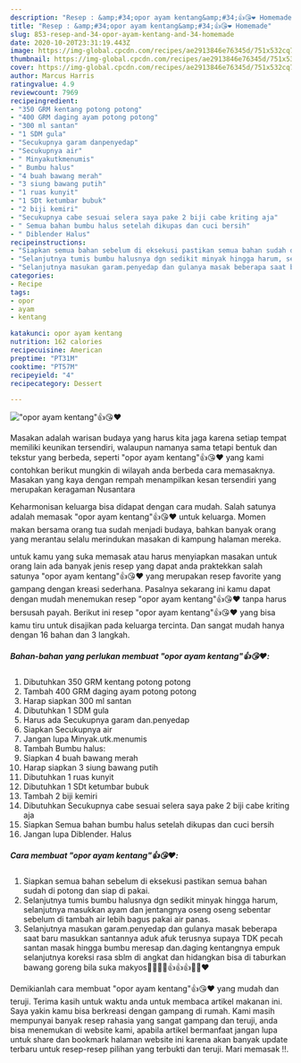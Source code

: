 ```yaml
---
description: "Resep : &amp;#34;opor ayam kentang&amp;#34;👍😘❤️ Homemade"
title: "Resep : &amp;#34;opor ayam kentang&amp;#34;👍😘❤️ Homemade"
slug: 853-resep-and-34-opor-ayam-kentang-and-34-homemade
date: 2020-10-20T23:31:19.443Z
image: https://img-global.cpcdn.com/recipes/ae2913846e76345d/751x532cq70/opor-ayam-kentang👍😘❤️-foto-resep-utama.jpg
thumbnail: https://img-global.cpcdn.com/recipes/ae2913846e76345d/751x532cq70/opor-ayam-kentang👍😘❤️-foto-resep-utama.jpg
cover: https://img-global.cpcdn.com/recipes/ae2913846e76345d/751x532cq70/opor-ayam-kentang👍😘❤️-foto-resep-utama.jpg
author: Marcus Harris
ratingvalue: 4.9
reviewcount: 7969
recipeingredient:
- "350 GRM kentang potong potong"
- "400 GRM daging ayam potong potong"
- "300 ml santan"
- "1 SDM gula"
- "Secukupnya garam danpenyedap"
- "Secukupnya air"
- " Minyakutkmenumis"
- " Bumbu halus"
- "4 buah bawang merah"
- "3 siung bawang putih"
- "1 ruas kunyit"
- "1 SDt ketumbar bubuk"
- "2 biji kemiri"
- "Secukupnya cabe sesuai selera saya pake 2 biji cabe kriting aja"
- " Semua bahan bumbu halus setelah dikupas dan cuci bersih"
- " Diblender Halus"
recipeinstructions:
- "Siapkan semua bahan sebelum di eksekusi pastikan semua bahan sudah di potong dan siap di pakai."
- "Selanjutnya tumis bumbu halusnya dgn sedikit minyak hingga harum, selanjutnya masukkan ayam dan jentangnya oseng oseng sebentar sebelum di tambah air lebih bagus pakai air panas."
- "Selanjutnya masukan garam.penyedap dan gulanya masak beberapa saat baru masukkan santannya aduk afuk terusnya supaya TDK pecah santan masak hingga bumbu meresap dan.daging kentangnya empuk selanjutnya koreksi rasa sblm di angkat dan hidangkan bisa di taburkan bawang goreng bila suka makyos🙏🙏😂😂👍👍👍😘😘❤️"
categories:
- Recipe
tags:
- opor
- ayam
- kentang

katakunci: opor ayam kentang 
nutrition: 162 calories
recipecuisine: American
preptime: "PT31M"
cooktime: "PT57M"
recipeyield: "4"
recipecategory: Dessert

---
```



![&#34;opor ayam kentang&#34;👍😘❤️](https://img-global.cpcdn.com/recipes/ae2913846e76345d/751x532cq70/opor-ayam-kentang👍😘❤️-foto-resep-utama.jpg)

Masakan adalah warisan budaya yang harus kita jaga karena setiap tempat memiliki keunikan tersendiri, walaupun namanya sama tetapi bentuk dan tekstur yang berbeda, seperti &#34;opor ayam kentang&#34;👍😘❤️ yang kami contohkan berikut mungkin di wilayah anda berbeda cara memasaknya. Masakan yang kaya dengan rempah menampilkan kesan tersendiri yang merupakan keragaman Nusantara



Keharmonisan keluarga bisa didapat dengan cara mudah. Salah satunya adalah memasak &#34;opor ayam kentang&#34;👍😘❤️ untuk keluarga. Momen makan bersama orang tua sudah menjadi budaya, bahkan banyak orang yang merantau selalu merindukan masakan di kampung halaman mereka.

untuk kamu yang suka memasak atau harus menyiapkan masakan untuk orang lain ada banyak jenis resep yang dapat anda praktekkan salah satunya &#34;opor ayam kentang&#34;👍😘❤️ yang merupakan resep favorite yang gampang dengan kreasi sederhana. Pasalnya sekarang ini kamu dapat dengan mudah menemukan resep &#34;opor ayam kentang&#34;👍😘❤️ tanpa harus bersusah payah.
Berikut ini resep &#34;opor ayam kentang&#34;👍😘❤️ yang bisa kamu tiru untuk disajikan pada keluarga tercinta. Dan sangat mudah hanya dengan 16 bahan dan 3 langkah.


<!--inarticleads1-->

##### Bahan-bahan yang perlukan membuat &#34;opor ayam kentang&#34;👍😘❤️:

1. Dibutuhkan 350 GRM kentang potong potong
1. Tambah 400 GRM daging ayam potong potong
1. Harap siapkan 300 ml santan
1. Dibutuhkan 1 SDM gula
1. Harus ada Secukupnya garam dan.penyedap
1. Siapkan Secukupnya air
1. Jangan lupa  Minyak.utk.menumis
1. Tambah  Bumbu halus:
1. Siapkan 4 buah bawang merah
1. Harap siapkan 3 siung bawang putih
1. Dibutuhkan 1 ruas kunyit
1. Dibutuhkan 1 SDt ketumbar bubuk
1. Tambah 2 biji kemiri
1. Dibutuhkan Secukupnya cabe sesuai selera saya pake 2 biji cabe kriting aja
1. Siapkan  Semua bahan bumbu halus setelah dikupas dan cuci bersih
1. Jangan lupa  Diblender. Halus




<!--inarticleads2-->

##### Cara membuat  &#34;opor ayam kentang&#34;👍😘❤️:

1. Siapkan semua bahan sebelum di eksekusi pastikan semua bahan sudah di potong dan siap di pakai.
1. Selanjutnya tumis bumbu halusnya dgn sedikit minyak hingga harum, selanjutnya masukkan ayam dan jentangnya oseng oseng sebentar sebelum di tambah air lebih bagus pakai air panas.
1. Selanjutnya masukan garam.penyedap dan gulanya masak beberapa saat baru masukkan santannya aduk afuk terusnya supaya TDK pecah santan masak hingga bumbu meresap dan.daging kentangnya empuk selanjutnya koreksi rasa sblm di angkat dan hidangkan bisa di taburkan bawang goreng bila suka makyos🙏🙏😂😂👍👍👍😘😘❤️




Demikianlah cara membuat &#34;opor ayam kentang&#34;👍😘❤️ yang mudah dan teruji. Terima kasih untuk waktu anda untuk membaca artikel makanan ini. Saya yakin kamu bisa berkreasi dengan gampang di rumah. Kami masih mempunyai banyak resep rahasia yang sangat gampang dan teruji, anda bisa menemukan di website kami, apabila artikel bermanfaat jangan lupa untuk share dan bookmark halaman website ini karena akan banyak update terbaru untuk resep-resep pilihan yang terbukti dan teruji. Mari memasak !!. 
